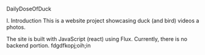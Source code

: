 DailyDoseOfDuck

I. Introduction
This is a website project showcasing duck (and bird) videos a photos. 

The site is built with JavaScript (react) using Flux. Currently, there is no backend portion. 
fdgdfkopj;oih;in









